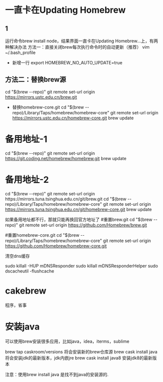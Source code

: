 # 一直卡在Updating Homebrew
## 1
运行命令brew install node，结果界面一直卡在Updating Homebrew...上，有两种解决办法
方法一：直接关闭brew每次执行命令时的自动更新（推荐）
vim ~/.bash_profile

- 新增一行
export HOMEBREW_NO_AUTO_UPDATE=true

## 方法二：替换brew源
cd "$(brew --repo)"
git remote set-url origin https://mirrors.ustc.edu.cn/brew.git

- 替换homebrew-core.git
cd "$(brew --repo)/Library/Taps/homebrew/homebrew-core"
git remote set-url origin https://mirrors.ustc.edu.cn/homebrew-core.git
brew update


# 备用地址-1
cd "$(brew --repo)"
git remote set-url origin https://git.coding.net/homebrew/homebrew.git
brew update


# 备用地址-2
cd "$(brew --repo)"
git remote set-url origin https://mirrors.tuna.tsinghua.edu.cn/git/brew.git
cd "$(brew --repo)/Library/Taps/homebrew/homebrew-core"
git remote set-url origin https://mirrors.tuna.tsinghua.edu.cn/git/homebrew-core.git
brew update


如果备用地址都不行，那就只能再换回官方地址了
#重置brew.git
cd "$(brew --repo)"
git remote set-url origin https://github.com/Homebrew/brew.git

#重置homebrew-core.git
cd "$(brew --repo)/Library/Taps/homebrew/homebrew-core"
git remote set-url origin https://github.com/Homebrew/homebrew-core.git



清空dns缓存

sudo killall -HUP mDNSResponder
sudo killall mDNSResponderHelper
sudo dscacheutil -flushcache

#  cakebrew
程序，省事


# 安装java

可以使用brew安装很多应用，比如java，idea，iterms，sublime

brew tap caskroom/versions 将会安装新的brew仓库源
brew cask install java 将会安装jdk的最新版本，jdk内嵌jre
brew cask install java8 安装jdk8的最新版本


注意：使用brew install java 是找不到java的安装源的.
